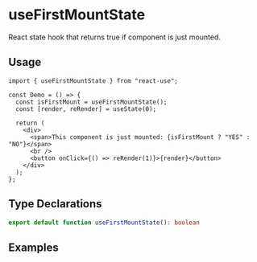 # useFirstMountState

React state hook that returns true if component is just mounted.

## Usage

```tsx
import { useFirstMountState } from "react-use";

const Demo = () => {
  const isFirstMount = useFirstMountState();
  const [render, reRender] = useState(0);

  return (
    <div>
      <span>This component is just mounted: {isFirstMount ? "YES" : "NO"}</span>
      <br />
      <button onClick={() => reRender(1)}>{render}</button>
    </div>
  );
};
```

## Type Declarations

```ts
export default function useFirstMountState(): boolean
```

## Examples
